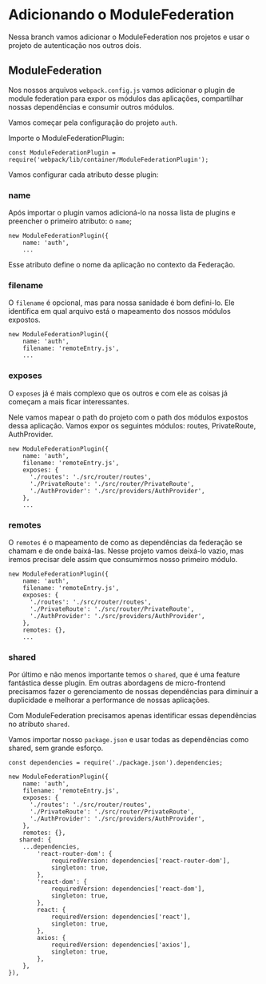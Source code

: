 # Adicionando o ModuleFederation

Nessa branch vamos adicionar o ModuleFederation nos projetos e usar o projeto de autenticação nos outros dois.

## ModuleFederation

Nos nossos arquivos `webpack.config.js` vamos adicionar o plugin de module federation para expor os módulos das
aplicações, compartilhar nossas dependências e consumir outros módulos.

Vamos começar pela configuração do projeto `auth`.

Importe o ModuleFederationPlugin:

```
const ModuleFederationPlugin = require('webpack/lib/container/ModuleFederationPlugin');
```

Vamos configurar cada atributo desse plugin:

### name

Após importar o plugin vamos adicioná-lo na nossa lista de plugins e preencher o primeiro atributo: o `name`;

```
new ModuleFederationPlugin({
    name: 'auth',
    ...
```

Esse atributo define o nome da aplicação no contexto da Federação.

### filename

O `filename` é opcional, mas para nossa sanidade é bom defini-lo. Ele identifica em qual 
arquivo está o mapeamento dos nossos módulos expostos.

```
new ModuleFederationPlugin({
    name: 'auth',
    filename: 'remoteEntry.js',
    ...
```

### exposes

O `exposes` já é mais complexo que os outros e com ele as coisas já começam a 
mais ficar interessantes. 

Nele vamos mapear o path do projeto com o path dos módulos expostos dessa aplicação. Vamos expor os seguintes 
módulos: routes, PrivateRoute, AuthProvider.

```
new ModuleFederationPlugin({
    name: 'auth',
    filename: 'remoteEntry.js',
    exposes: {
      './routes': './src/router/routes',
      './PrivateRoute': './src/router/PrivateRoute',
      './AuthProvider': './src/providers/AuthProvider',
    },
    ...
```

### remotes

O `remotes` é o mapeamento de como as dependências da federação se chamam e de onde baixá-las. Nesse projeto vamos 
deixá-lo vazio, mas iremos precisar dele assim que consumirmos nosso primeiro módulo.

```
new ModuleFederationPlugin({
    name: 'auth',
    filename: 'remoteEntry.js',
    exposes: {
      './routes': './src/router/routes',
      './PrivateRoute': './src/router/PrivateRoute',
      './AuthProvider': './src/providers/AuthProvider',
    },
    remotes: {},
    ...
```

### shared

Por último e não menos importante temos o `shared`, que é uma feature fantástica desse plugin. Em outras abordagens 
de micro-frontend precisamos fazer o gerenciamento de nossas dependências para diminuir a duplicidade e melhorar a 
performance de nossas aplicações.

Com ModuleFederation precisamos apenas identificar essas dependências no atributo `shared`.

Vamos importar nosso `package.json` e usar todas as dependências como shared, sem grande esforço.

```
const dependencies = require('./package.json').dependencies;
```

```
new ModuleFederationPlugin({
    name: 'auth',
    filename: 'remoteEntry.js',
    exposes: {
      './routes': './src/router/routes',
      './PrivateRoute': './src/router/PrivateRoute',
      './AuthProvider': './src/providers/AuthProvider',
    },
    remotes: {},
   shared: {
    ...dependencies,
        'react-router-dom': {
            requiredVersion: dependencies['react-router-dom'],
            singleton: true,
        },
        'react-dom': {
            requiredVersion: dependencies['react-dom'],
            singleton: true,
        },
        react: {
            requiredVersion: dependencies['react'],
            singleton: true,
        },
        axios: {
            requiredVersion: dependencies['axios'],
            singleton: true,
        },
    },
}),
```